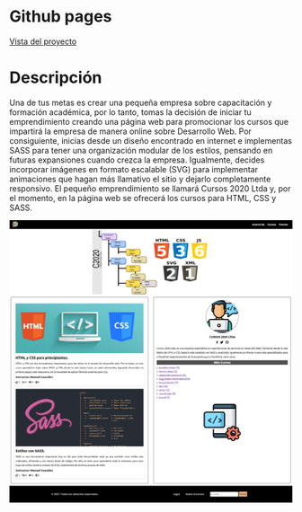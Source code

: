 <!DOCTYPE html>
<html>

<head>
  <meta charset="utf-8">
  <meta name="viewport" content="width=device-width, initial-scale=1.0">
  <title></title>
  <link rel="stylesheet" href="https://stackedit.io/style.css" />
</head>

<body class="stackedit">
  <div class="stackedit__html">
    <h1 id="github-pages">Github pages</h1>
    <p><a href="https://josefamendezpruebaunodl.ga/Unidad_2/Prueba/Prueba_JosefaMendezGomez/index.html">Vista
        del proyecto</a></p>
    <h1 id="desafío">Descripción </h1>
    <p>Una de tus metas es crear una pequeña empresa sobre capacitación y formación
académica, por lo tanto, tomas la decisión de iniciar tu emprendimiento creando una página
web para promocionar los cursos que impartirá la empresa de manera online sobre
Desarrollo Web.
Por consiguiente, inicias desde un diseño encontrado en internet e implementas SASS para
tener una organización modular de los estilos, pensando en futuras expansiones cuando
crezca la empresa.
Igualmente, decides incorporar imágenes en formato escalable (SVG) para implementar
animaciones que hagan más llamativo el sitio y dejarlo completamente responsivo.
El pequeño emprendimiento se llamará Cursos 2020 Ltda y, por el momento, en la página
web se ofrecerá los cursos para HTML, CSS y SASS.</p>
 <img src="../Apoyo Prueba - Mi Emprendimiento Web 2020/desktop-mockup.png"
      alt="">
  </div>
</body>

</html>
